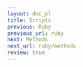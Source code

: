 ```yaml
---
layout: doc_pl
title: Scripts
previous: Ruby
previous_url: ruby
next: Methods
next_url: ruby/methods
review: true
---
```

